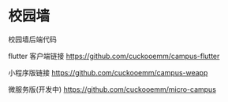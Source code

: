 # 校园墙
校园墙后端代码


flutter 客户端链接 https://github.com/cuckooemm/campus-flutter

小程序版链接 https://github.com/cuckooemm/campus-weapp

微服务版(开发中) https://github.com/cuckooemm/micro-campus

